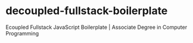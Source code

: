 # decoupled-fullstack-boilerplate
Ecoupled Fullstack JavaScript Boilerplate | Associate Degree in Computer Programming
